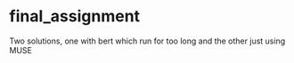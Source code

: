 # final_assignment
Two solutions, one with bert which run for too long and the other just using MUSE
